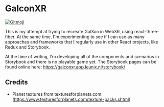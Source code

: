 # GalconXR
<a href="https://gitmoji.dev">
  <img src="https://img.shields.io/badge/gitmoji-%20😜%20😍-FFDD67.svg?style=flat-square"
      alt="Gitmoji">
</a>

This is my attempt at trying to recreate GalXon in WebXR, using react-three-fiber. At the same time, I'm experimenting to see if I can use as many approaches and frameworks that I regularly use in other 
React projects, like Redux and Storybook.

At the time of writing, I'm developing all of the components and scenarios 
in Storybook and there is no playable game yet. The Storybook pages can be 
found online here: https://galconxr.app.leunix.nl/storybook/

## Credits
* Planet textures from texturesforplanets.com (https://www.texturesforplanets.com/texture-packs.shtml)
